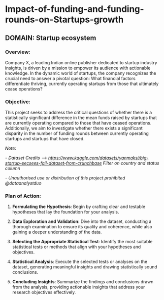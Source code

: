 # Impact-of-funding-and-funding-rounds-on-Startups-growth

## DOMAIN: Startup ecosystem

### Overview:

Company X, a leading Indian online publisher dedicated to startup industry insights, is driven by a mission to empower its audience with actionable knowledge. In the dynamic world of startups, the company recognizes the crucial need to answer a pivotal question: What financial factors differentiate thriving, currently operating startups from those that ultimately cease operations? 

### Objective:

This project seeks to address the critical questions of whether there is a statistically significant difference in the mean funds raised by startups that are currently operating compared to those that have ceased operations. Additionally, we aim to investigate whether there exists a significant disparity in the number of funding rounds between currently operating startups and startups that have closed.


*Note*:

*- Dataset Credits --> https://www.kaggle.com/datasets/yanmaksi/big-startup-secsees-fail-dataset-from-crunchbase
Filter on country and status column*

*- Unauthorised use or distribution of this project prohibited @dataanalystduo*

### Plan of Action:


1. **Formulating the Hypothesis**: Begin by crafting clear and testable hypotheses that lay the foundation for your analysis.

2. **Data Exploration and Validation**: Dive into the dataset, conducting a thorough examination to ensure its quality and coherence, while also gaining a deeper understanding of the data.

3. **Selecting the Appropriate Statistical Test**: Identify the most suitable statistical tests or methods that align with your hypotheses and objectives.

4. **Statistical Analysis**: Execute the selected tests or analyses on the dataset, generating meaningful insights and drawing statistically sound conclusions.

5. **Concluding Insights**: Summarize the findings and conclusions drawn from the analysis, providing actionable insights that address your research objectives effectively.
